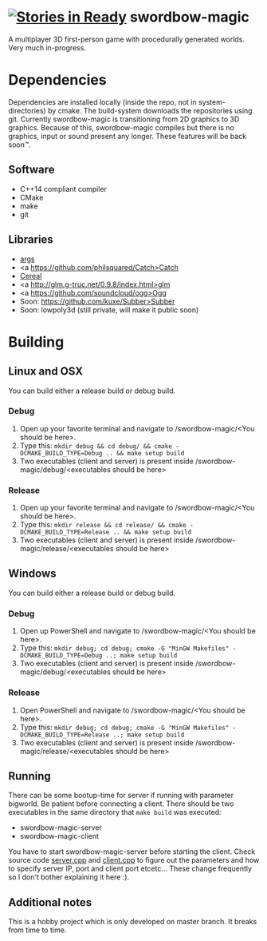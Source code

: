 [![Stories in Ready](https://badge.waffle.io/kuxe/swordbow-magic.png?label=ready&title=Ready)](https://waffle.io/kuxe/swordbow-magic)
swordbow-magic
==============
A multiplayer 3D first-person game with procedurally generated worlds. Very much in-progress.

# Dependencies
Dependencies are installed locally (inside the repo, not in system-directories) by cmake. The build-system downloads the repositories using git. Currently swordbow-magic is transitioning from 2D graphics to 3D graphics. Because of this, swordbow-magic compiles but there is no graphics, input or sound present any longer. These features will be back soon™.

## Software
* C++14 compliant compiler
* CMake
* make
* git

## Libraries
* <a href=https://github.com/Taywee/args>args</a>
* <a https://github.com/philsquared/Catch>Catch</a>
* <a href=https://github.com/USCiLab/cereal>Cereal</a>
* <a http://glm.g-truc.net/0.9.8/index.html>glm</a>
* <a https://github.com/soundcloud/ogg>Ogg</a>
* Soon: https://github.com/kuxe/Subber>Subber</a>
* Soon: lowpoly3d (still private, will make it public soon)

# Building
## Linux and OSX
You can build either a release build or debug build.
### Debug
1. Open up your favorite terminal and navigate to /swordbow-magic/\<You should be here>.
2. Type this: `mkdir debug && cd debug/ && cmake -DCMAKE_BUILD_TYPE=Debug .. && make setup build`
3. Two executables (client and server) is present inside /swordbow-magic/debug/\<executables should be here>

### Release
1. Open up your favorite terminal and navigate to /swordbow-magic/\<You should be here>.
2. Type this: `mkdir release && cd release/ && cmake -DCMAKE_BUILD_TYPE=Release .. && make setup build`
3. Two executables (client and server) is present inside /swordbow-magic/release/\<executables should be here>

## Windows
You can build either a release build or debug build.
### Debug
1. Open up PowerShell and navigate to /swordbow-magic/\<You should be here>.
2. Type this: `mkdir debug; cd debug; cmake -G "MinGW Makefiles" -DCMAKE_BUILD_TYPE=Debug ..; make setup build`
3. Two executables (client and server) is present inside /swordbow-magic/debug/\<executables should be here>

### Release
1. Open PowerShell and navigate to /swordbow-magic/\<You should be here>.
2. Type this: `mkdir debug; cd debug; cmake -G "MinGW Makefiles" -DCMAKE_BUILD_TYPE=Release ..; make setup build`
3. Two executables (client and server) is present inside /swordbow-magic/release/\<executables should be here>

## Running
There can be some bootup-time for server if running with parameter bigworld. Be patient before connecting a client. There should be two executables in the same directory that `make build` was executed:
* swordbow-magic-server
* swordbow-magic-client

You have to start swordbow-magic-server before starting the client. Check source code <a href="https://github.com/Kuxe/swordbow-magic/blob/master/src/server.cpp">server.cpp</a> and <a href="https://github.com/Kuxe/swordbow-magic/blob/master/src/client.cpp">client.cpp</a> to figure out the parameters and how to specify server IP, port and client port etcetc... These change frequently so I don't bother explaining it here :).

## Additional notes
This is a hobby project which is only developed on master branch. It breaks from time to time.

